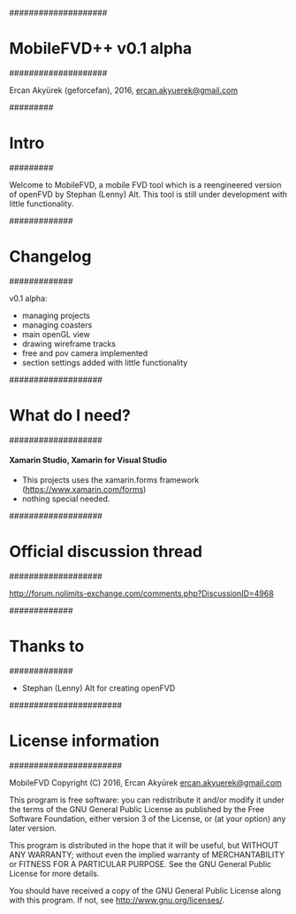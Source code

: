 ﻿####################
# MobileFVD++ v0.1 alpha #
####################

Ercan Akyürek (geforcefan), 2016, ercan.akyuerek@gmail.com

#########
# Intro #
#########

Welcome to MobileFVD, a mobile FVD tool which is a reengineered version of openFVD by Stephan (Lenny) Alt.
This tool is still under development with little functionality.

#############
# Changelog #
#############

v0.1 alpha:
- managing projects
- managing coasters
- main openGL view
- drawing wireframe tracks
- free and pov camera implemented
- section settings added with little functionality


###################
# What do I need? #
###################

#### Xamarin Studio, Xamarin for Visual Studio ####
- This projects uses the xamarin.forms framework (https://www.xamarin.com/forms)
- nothing special needed.


###################
# Official discussion thread #
###################

http://forum.nolimits-exchange.com/comments.php?DiscussionID=4968

#############
# Thanks to #
#############

- Stephan (Lenny) Alt for creating openFVD

#######################
# License information #
#######################

MobileFVD
Copyright (C) 2016, Ercan Akyürek <ercan.akyuerek@gmail.com>

This program is free software: you can redistribute it and/or modify
it under the terms of the GNU General Public License as published by
the Free Software Foundation, either version 3 of the License, or
(at your option) any later version.

This program is distributed in the hope that it will be useful,
but WITHOUT ANY WARRANTY; without even the implied warranty of
MERCHANTABILITY or FITNESS FOR A PARTICULAR PURPOSE.  See the
GNU General Public License for more details.

You should have received a copy of the GNU General Public License
along with this program. If not, see <http://www.gnu.org/licenses/>.

